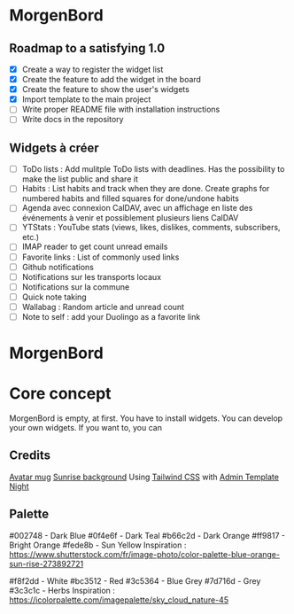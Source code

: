 # MorgenBord

## Roadmap to a satisfying 1.0

- [x] Create a way to register the widget list
- [x] Create the feature to add the widget in the board
- [x] Create the feature to show the user's widgets
- [x] Import template to the main project
- [ ] Write proper README file with installation instructions
- [ ] Write docs in the repository

## Widgets à créer

- [ ] ToDo lists : Add mulitple ToDo lists with deadlines. Has the possibility to make the list public and share it
- [ ] Habits : List habits and track when they are done. Create graphs for numbered habits and filled squares for done/undone habits
- [ ] Agenda avec connexion CalDAV, avec un affichage en liste des événements à venir et possiblement plusieurs liens CalDAV
- [ ] YTStats : YouTube stats (views, likes, dislikes, comments, subscribers, etc.)
- [ ] IMAP reader to get count unread emails
- [ ] Favorite links : List of commonly used links
- [ ] Github notifications
- [ ] Notifications sur les transports locaux
- [ ] Notifications sur la commune
- [ ] Quick note taking
- [ ] Wallabag : Random article and unread count
- [ ] Note to self : add your Duolingo as a favorite link

# MorgenBord

# Core concept

MorgenBord is empty, at first. You have to install widgets. You can develop your own widgets. If you want to, you can 

## Credits

[Avatar mug](https://unsplash.com/photos/tAz3Ve2qPio)
[Sunrise background](https://unsplash.com/@martinedholm)
Using [Tailwind CSS](https://tailwindcss.com) with [Admin Template Night](https://github.com/tailwindtoolbox/Admin-Template-Night)

## Palette

#002748 - Dark Blue
#0f4e6f - Dark Teal
#b66c2d - Dark Orange
#ff9817 - Bright Orange
#fede8b - Sun Yellow
Inspiration : https://www.shutterstock.com/fr/image-photo/color-palette-blue-orange-sun-rise-273892721

#f8f2dd - White
#bc3512 - Red
#3c5364 - Blue Grey
#7d716d - Grey
#3c3c1c - Herbs
Inspiration : https://icolorpalette.com/imagepalette/sky_cloud_nature-45
